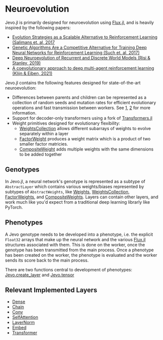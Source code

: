 # Neuroevolution

Jevo.jl is primarily designed for neuroevolution using [Flux.jl](https://github.com/FluxML/Flux.jl), and is heavily inspired by the following papers:

* [Evolution Strategies as a Scalable Alternative to Reinforcement Learning (Salimans et. al, 2017]( https://arxiv.org/abs/1703.03864)
* [ Genetic Algorithms Are a Competitive Alternative for Training Deep Neural Networks for Reinforcement Learning (Such et. al, 2017) ](https://arxiv.org/abs/1712.06567)
* [ Deep Neuroevolution of Recurrent and Discrete World Models (Risi & Stanley, 2019)](https://arxiv.org/abs/1906.08857)
* [ A coevolutionary approach to deep multi-agent reinforcement learning (Klijn & Eiben, 2021)](https://arxiv.org/abs/2104.05610)

Jevo.jl contains the following features designed for state-of-the-art neuroevolution:

* Differences between parents and children can be represented as a collection of random seeds and mutation rates for efficient evolutionary operations and fast transmission between workers. See [1]( https://arxiv.org/abs/1703.03864), [2](https://arxiv.org/abs/1712.06567) for more information.
* Support for decoder-only transformers using a fork of [Transformers.jl](https://github.com/jarbus/Transformers.jl)
* Weight primitives designed for evolutionary flexibility:
  * [WeightsCollection](@ref) allows different subarrays of weights to evolve separately within a layer
  * [FactorWeight](@ref) produces a weight matrix which is a product of two smaller factor matricies.
  * [CompositeWeight](@ref) adds multiple weights with the same dimensions to be added together

## Genotypes

In Jevo.jl, a neural network's genotype is represented as a subtype of `AbstractLayer` which contains various weights/biases represented by subtypes of `AbstractWeights`, like [Weights](@ref), [WeightsCollection](@ref), [FactorWeights](@ref), and [CompositeWeights](@ref). Layers can contain other layers, and work much like you'd expect from a traditional deep learning librarly like PyTorch. 

## Phenotypes

A Jevo genotype needs to be developed into a phenotype, i.e. the explicit `Float32` arrays that make up the neural network and the various [Flux.jl](https://github.com/FluxML/Flux.jl) structures associated with them. This is done on the worker, once the genotype has been transmitted from the main process. Once a phenotype has been created on the worker, the phenotype is evaluated and the worker sends its score back to the main process.

There are two functions central to development of phenotypes: [Jevo.create_layer](@ref) and [Jevo.tensor](@ref)

## Relevant Implemented Layers

* [Dense](@ref)
* [Chain](@ref)
* [Conv](@ref)
* [SelfAttention](@ref)
* [LayerNorm](@ref)
* [Embed](@ref)
* [Transformer](@ref)
